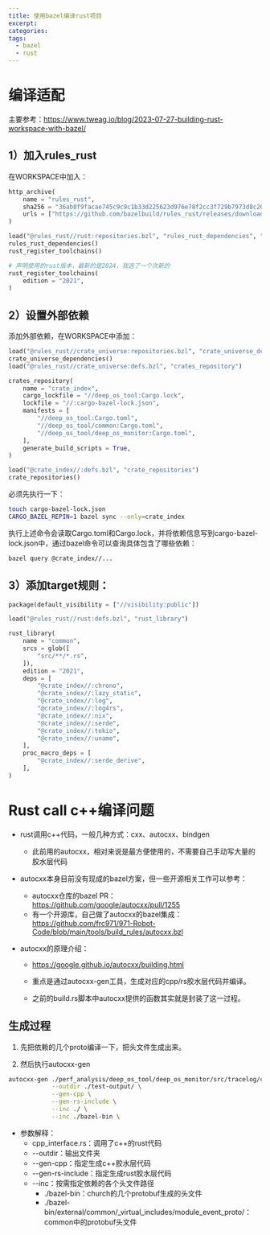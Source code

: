 ```yaml
---
title: 使用bazel编译rust项目
excerpt: 
categories: 
tags:
  - bazel
  - rust
---
```


# 编译适配

主要参考：https://www.tweag.io/blog/2023-07-27-building-rust-workspace-with-bazel/

## 1）加入rules_rust

在WORKSPACE中加入：
```python
http_archive(
    name = "rules_rust",
    sha256 = "36ab8f9facae745c9c9c1b33d225623d976e78f2cc3f729b7973d8c20934ab95",
    urls = ["https://github.com/bazelbuild/rules_rust/releases/download/0.31.0/rules_rust-v0.31.0.tar.gz"    ],
)

load("@rules_rust//rust:repositories.bzl", "rules_rust_dependencies", "rust_register_toolchains")
rules_rust_dependencies()
rust_register_toolchains()

# 声明使用的rust版本，最新的是2024，我选了一个次新的
rust_register_toolchains(
    edition = "2021",
)
```

## 2）设置外部依赖

添加外部依赖，在WORKSPACE中添加：

```python
load("@rules_rust//crate_universe:repositories.bzl", "crate_universe_dependencies")
crate_universe_dependencies()
load("@rules_rust//crate_universe:defs.bzl", "crates_repository")

crates_repository(
    name = "crate_index",
    cargo_lockfile = "//deep_os_tool:Cargo.lock",
    lockfile = "//:cargo-bazel-lock.json",
    manifests = [
        "//deep_os_tool:Cargo.toml",
        "//deep_os_tool/common:Cargo.toml",
        "//deep_os_tool/deep_os_monitor:Cargo.toml",
    ],
    generate_build_scripts = True,
)

load("@crate_index//:defs.bzl", "crate_repositories")
crate_repositories()
```

必须先执行一下：

```bash
touch cargo-bazel-lock.json
CARGO_BAZEL_REPIN=1 bazel sync --only=crate_index
```

执行上述命令会读取Cargo.toml和Cargo.lock，并将依赖信息写到cargo-bazel-lock.json中，通过bazel命令可以查询具体包含了哪些依赖：

```bash
bazel query @crate_index//...
```

## 3）添加target规则：

```python
package(default_visibility = ["//visibility:public"])

load("@rules_rust//rust:defs.bzl", "rust_library")

rust_library(
    name = "common",
    srcs = glob([
        "src/**/*.rs",
    ]),
    edition = "2021",
    deps = [
        "@crate_index//:chrono",
        "@crate_index//:lazy_static",
        "@crate_index//:log",
        "@crate_index//:log4rs",
        "@crate_index//:nix",
        "@crate_index//:serde",
        "@crate_index//:tokio",
        "@crate_index//:uname",
    ],
    proc_macro_deps = [
        "@crate_index//:serde_derive",
    ],
)
```

# Rust call c++编译问题

- rust调用c++代码，一般几种方式：cxx、autocxx、bindgen
  - 此前用的autocxx，相对来说是最方便使用的，不需要自己手动写大量的胶水层代码

- autocxx本身目前没有现成的bazel方案，但一些开源相关工作可以参考：
  - autocxx仓库的bazel PR：https://github.com/google/autocxx/pull/1255
  - 有一个开源库，自己做了autocxx的bazel集成：https://github.com/frc971/971-Robot-Code/blob/main/tools/build_rules/autocxx.bzl

- autocxx的原理介绍：
  - https://google.github.io/autocxx/building.html

  - 重点是通过autocxx-gen工具，生成对应的cpp/rs胶水层代码并编译。
  - 之前的build.rs脚本中autocxx提供的函数其实就是封装了这一过程。

## 生成过程

1. 先把依赖的几个proto编译一下，把头文件生成出来。

2. 然后执行autocxx-gen

```bash
autocxx-gen ./perf_analysis/deep_os_tool/deep_os_monitor/src/tracelog/cpp_to_rust_interface/cpp_interface.rs \
            --outdir ./test-output/ \
            --gen-cpp \
            --gen-rs-include \
            --inc ./ \
            --inc ./bazel-bin \
```


- 参数解释：
  - cpp_interface.rs：调用了c++的rust代码
  - --outdir：输出文件夹
  - --gen-cpp：指定生成c++胶水层代码
  - --gen-rs-include：指定生成rust胶水层代码
  - --inc：按需指定依赖的各个头文件路径
    - ./bazel-bin：church的几个protobuf生成的头文件
    - ./bazel-bin/external/common/_virtual_includes/module_event_proto/：common中的protobuf头文件


